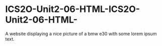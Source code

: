 # ICS2O-Unit2-06-HTML-ICS2O-Unit2-06-HTML-
A website displaying a nice picture of a bmw e30 with some lorem ipsum text.
